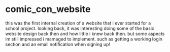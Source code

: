 # comic_con_website 

this was the first internal creation of a website that i ever started for a school project. looking back, it was interesting doing some of the basic website design back then and how little i knew back then. but some aspects im still impressed i mamaged to implement. such as getting a working login section and an email notification when signing up!
